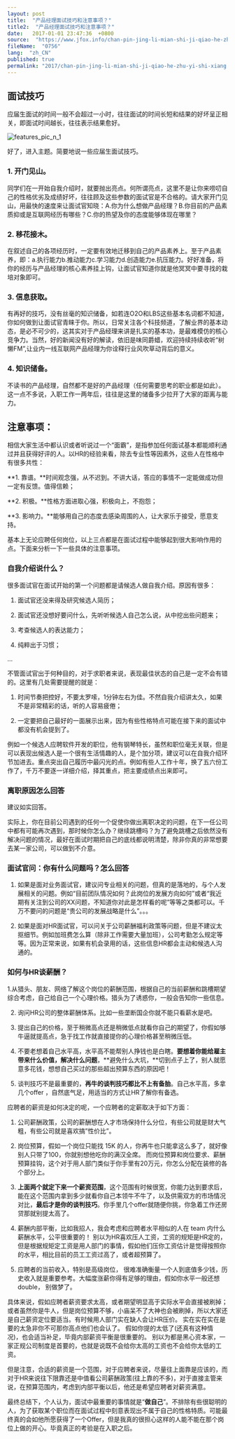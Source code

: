 ```yaml
---
layout: post
title:  "产品经理面试技巧和注意事项？"
title2:  "产品经理面试技巧和注意事项？"
date:   2017-01-01 23:47:36  +0800
source:  "https://www.jfox.info/chan-pin-jing-li-mian-shi-ji-qiao-he-zhu-yi-shi-xiang.html"
fileName:  "0756"
lang:  "zh_CN"
published: true
permalink: "2017/chan-pin-jing-li-mian-shi-ji-qiao-he-zhu-yi-shi-xiang.html"
---
```


## **面试技巧**

应届生面试的时间一般不会超过一小时，往往面试的时间长短和结果的好坏呈正相关，即面试时间越长，往往表示结果愈好。

![features_pic_n_1](5e9bf26.jpg)

好了，进入主题。简要地说一些应届生面试技巧。

### 1. 开门见山。

同学们在一开始自我介绍时，就要抛出亮点。何所谓亮点，这里不是让你来唠叨自己的性格优劣及成绩好坏，往往顾及这些参数的面试官是不合格的。请大家开门见山，用最快的速度来让面试官知晓：A.你为什么想做产品经理？B.你目前的产品素质抑或是互联网经历有哪些？C.你的热望及你的态度能够体现在哪里？

### 2. 移花接木。

在叙述自己的各项经历时，一定要有效地迁移到自己的产品素养上。至于产品素养，即：a.执行能力b.推动能力c.学习能力d.创造能力e.抗压能力。好好准备，将你的经历与产品经理的核心素养挂上钩，让面试官知道你就是他冥冥中要寻找的栽培对象即可。

### 3. 信息获取。

有再好的技巧，没有丝毫的知识储备，如若连O2O和LBS这些基本名词都不知道，你如何做到让面试官青睐于你。所以，日常关注各个科技频道，了解业界的基本动态，是必不可少的，这其实对于产品经理来讲是扎实的基本功，是最难模仿的核心竞争力。当然，好的新闻没有好的解读，依旧是味同爵蜡，欢迎持续持续收听“树懒FM”,让业内一线互联网产品经理为你诠释行业风吹草动背后的意义。

### 4. 知识储备。

不读书的产品经理，自然都不是好的产品经理（任何需要思考的职业都是如此）。这一点不多说，入职工作一两年后，往往是这里的储备多少拉开了大家的距离与能力。

## **注意事项：**

相信大家生活中都认识或者听说过一个“面霸”，是指参加任何面试基本都能顺利通过并且获得好评的人。以HR的经验来看，除去专业性等因素外，这些人在性格中有很多共性：

**1. 靠谱。**时间观念强，从不迟到。不讲大话，答应的事情不一定能做成功但一定有反馈。值得信赖；

**2. 积极。**性格方面进取心强，积极向上，不抱怨；

**3. 影响力。**能够用自己的态度去感染周围的人，让大家乐于接受，愿意支持。

基本上无论应聘任何岗位，以上三点都是在面试过程中能够起到很大影响作用的点。下面来分析一下一些具体的注意事项。

### 自我介绍说什么？

很多面试官在面试开始的第一个问题都是请候选人做自我介绍。原因有很多：

1. 面试官还没来得及研究候选人简历；

2. 面试官还没想好要问什么，先听听候选人自己怎么说，从中挖出些问题来；

3. 考查候选人的表达能力；

4. 纯粹出于习惯；

…

不管面试官出于何种目的，对于求职者来说，表现最佳状态的自己是一定不会有错的。这里有几处需要提醒的就是：

1. 时间节奏把控好，不要太罗嗦，1分钟左右为佳。不然自我介绍讲太久，如果不是非常精彩的话，听的人容易疲倦；

2. 一定要把自己最好的一面展示出来，因为有些性格特点可能在接下来的面试中都没有机会提到了。

例如一个候选人应聘软件开发的职位，他有钢琴特长，虽然和职位毫无关联，但是可以表现出候选人是一个很有生活情趣的人，是个加分项，建议可以在自我介绍环节加进去。重点突出自己履历中最闪光的点。例如有些人工作十年，换了五六份工作了，千万不要逐一详细介绍，择其重点，把主要成绩点出来即可。

### 离职原因怎么回答

建议如实回答。

实际上，你在目前公司遇到的任何一个促使你做出离职决定的问题，在下一任公司中都有可能再次遇到，那时候你怎么办？继续跳槽吗？为了避免跳槽之后依然没有解决问题的情况，最好在面试时期把自己的底线都说明清楚，除非你真的非常想要去某一家公司，可以做到不介意。

### 面试官问：你有什么问题吗？怎么回答

1. 如果是面对业务面试官，建议问专业相关的问题，但真的是落地的，与个人发展相关的问题。例如“目前团队情况如何？此岗位的发展方向如何”或者“我近期有关注到公司的XX问题，不知道你对此是怎样看的呢”等等之类都可以。千万不要问的问题是“贵公司的发展战略是什么”。。。

2. 如果是面对HR面试官，可以问关于公司薪酬福利政策等问题，但是不建议太抠细节。例如加班费怎么算（除非工作需要大量加班），公司考勤怎么规定等等。因为正常来说，如果有机会录用的话，这些信息HR都会主动和候选人沟通的。

### 如何与HR谈薪酬？

1.从猎头、朋友、网络了解这个岗位的薪酬范围，根据自己的当前薪酬和跳槽期望综合考虑，自己给自己一个心理价格。猎头为了诱惑你，一般会告知你一些信息。

2. 询问HR公司的整体薪酬体系。比如一些垄断国企你就不能只看薪水是吧。

3. 提出自己的价格，至于稍微高点还是稍微低点就看你自己的期望了，你假如够牛逼就提高点，急于找工作就直接提你的心理价格甚至稍微压低。

4. 不要老想着自己水平高，水平高不能帮别人挣钱也是白瞎。**要想着你能给雇主带来什么价值，解决什么问题**，**避免什么大坑，**切到点子上了，别人就愿意多花钱，想想自己买过的那些超出预算东西的原因吧！

5. 谈判技巧不是最重要的，**再牛的谈判技巧都比不上有备胎**。自己水平高，多拿几个offer ，自然底气足，用适当的方式让HR了解你有备选。

应聘者的薪资是如何决定的呢，一个应聘者的定薪取决于如下方面：

1. 公司薪酬政策，公司的薪酬想在人才市场保持什么分位，有些公司就是财大气粗，有些公司就是喜欢搞”性价比”。

2. 岗位预算，假如一个岗位只能找 15K 的人，你再牛也只能拿这么多了，就好像别人只带了100，你就别想他吃你的满汉全席。 而岗位预算和岗位要求、薪酬预算挂钩，这个对于用人部门类似于你手里有20万元，你怎么分配在装修的各个部分上。

3. **上面两个就定下来一个薪资范围**，这个范围有时候很宽，你能力达到要求后，能在这个范围内拿到多少就看你自己本领牛不牛了，以及供需双方的市场情况对比，**最后才是你的谈判技巧**。你手里几个offer就随便你挑，你急着工作还房贷那就别提太高了。

4. 薪酬内部平衡，比如我招人，我会考虑和应聘者水平相似的人在 team 内什么薪酬水平，公平很重要的！ 别以为HR喜欢压人工资，工资的规矩是HR定的，但是根据规矩定工资是用人部门的事情，假如他们压你工资估计是觉得按照你的水平，相比目前的员工工资过高了，或者超预算了。

5. 应聘者的当前收入，特别是高级岗位， 很难准确衡量一个人到底值多少钱，历史收入就是重要参考。大幅度涨薪你得有足够的理由，假如你水平一般还想double， 别做梦了。

具体来说，假如应聘者薪资要求太高，或者期望明显高于实际水平会直接被刷掉；或者虽然你是牛人，但是岗位预算不够，小庙呆不了大神也会被刷掉，所以大家还是自己薪资定位要适当。有时候用人部门实在缺人会让HR压价。 实在实在实在是要的太急非你不可那你高点他们也会认了。 假如你提的太低了(还真有这种情况)，也会适当补足，毕竟内部薪资平衡是很重要的。 别以为都是黑心资本家，一家正规公司制度是首要的，也就是说既不会给你太高的工资也不会给你太低的工资。

但是注意，合适的薪资是一个范围，对于应聘者来说，尽量往上面靠是应该的，而对于HR来说往下限靠还是中值看公司薪酬政策(往上靠的不多)，对于直接主管来说，在预算范围内，考虑到内部平衡以后，他还是希望应聘者对薪资满意。

最终总结下，个人认为，面试中最重要的事情就是“**做自己**”。不排除有些很聪明的人，为了获取某个职位而在面试过程中刻意表现出不属于自己的性格特质。可能最终真的会如他所愿获得了一个Offer，但是我真的很担心这样的人能不能在那个岗位上做的开心。毕竟真正的考验是在入职之后。
